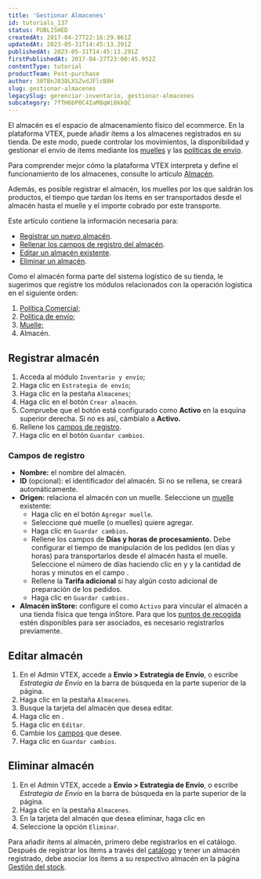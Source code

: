 ```yaml
---
title: 'Gestionar Almacenes'
id: tutorials_137
status: PUBLISHED
createdAt: 2017-04-27T22:16:29.061Z
updatedAt: 2023-05-31T14:45:13.291Z
publishedAt: 2023-05-31T14:45:13.291Z
firstPublishedAt: 2017-04-27T23:00:45.952Z
contentType: tutorial
productTeam: Post-purchase
author: 30TBnJ838LXSZvdJFlcB8H
slug: gestionar-almacenes
legacySlug: gerenciar-inventario, gestionar-almacenes
subcategory: 7fTH6bP0C4IaM8qWi0kkQC
---
```


El almacén es el espacio de almacenamiento físico del ecommerce. En la plataforma VTEX, puede añadir ítems a los almacenes registrados en su tienda. De este modo, puede controlar los movimientos, la disponibilidad y gestionar el envío de ítems mediante los [muelles](https://help.vtex.com/pt/tutorial/gerenciar-doca--7K3FultD8I2cuuA6iyGEiW) y las [políticas de envío](https://help.vtex.com/pt/tutorial/politica-de-envio--tutorials_140). 

<div class="alert alert-info">
Para comprender mejor cómo la plataforma VTEX interpreta y define el funcionamiento de los almacenes, consulte lo artículo <a href="https://help.vtex.com/pt/tutorial/estoque--6oIxvsVDTtGpO7y6zwhGpb">Almacén</a>.
 </div>

Además, es posible registrar el almacén, los muelles por los que saldrán los productos, el tiempo que tardan los ítems en ser transportados desde el almacén hasta el muelle y el importe cobrado por este transporte.

Este artículo contiene la información necesaria para:

* [Registrar un nuevo almacén](https://help.vtex.com/es/tutorial/gestionar-almacenes--tutorials_137#registrar-almacen).
* [Rellenar los campos de registro del almacén](https://help.vtex.com/es/tutorial/gestionar-almacenes--tutorials_137#campos-de-registro).
* [Editar un almacén existente](https://help.vtex.com/es/tutorial/gestionar-almacenes--tutorials_137#editar-almacen).
* [Eliminar un almacén](https://help.vtex.com/es/tutorial/gestionar-almacenes--tutorials_137#eliminar-almacen).

<div class="alert alert-warning">
Como el almacén forma parte del sistema logístico de su tienda, le sugerimos que registre los módulos relacionados con la operación logística en el siguiente orden:
<body>
<ol>
<li><a href="https://help.vtex.com/en/tutorial/como-funciona-uma-politica-comercial--6Xef8PZiFm40kg2STrMkMV">Política Comercial;</a></li>
  <li><a href="https://help.vtex.com/en/tutorial/politica-de-envio--tutorials_140">Política de envío;
</a></li>
  <li><a href="https://help.vtex.com/es/tutorial/gerenciar-doca--7K3FultD8I2cuuA6iyGEiW">Muelle;</a></li>
<li>Almacén.</li>
 </ol>
</body>
</div>

## Registrar almacén

1. Acceda al módulo `Inventario y envío`;
2. Haga clic en `Estrategia de envío`;
3. Haga clic en la pestaña `Almacenes`;
4. Haga clic en el botón `Crear almacén`.
5. Compruebe que el botón <i class="fas fa-toggle-on"></i> está configurado como **Activo** en la esquina superior derecha. Si no es así, cámbialo a **Activo.**
6. Rellene los [campos de registro](#campos-de-registro).
7. Haga clic en el botón `Guardar cambios`.

### Campos de registro

* **Nombre:** el nombre del almacén.
* **ID** (opcional): el identificador del almacén. Si no se rellena, se creará automáticamente.
* **Origen:** relaciona el almacén con un muelle. Seleccione un [muelle](https://help.vtex.com/pt/tutorial/gerenciar-doca--7K3FultD8I2cuuA6iyGEiW) existente: 
    * Haga clic en el botón `Agregar muelle`.
    * Seleccione qué muelle (o muelles) quiere agregar.
    * Haga clic en `Guardar cambios`.
    * Rellene los campos de **Días y horas de procesamiento.** Debe configurar el tiempo de manipulación de los pedidos (en días y horas) para transportarlos desde el almacén hasta el muelle. Seleccione el número de días haciendo clic en <i class="fas fa-minus"></i> y <i class="fas fa-plus"></i> y la cantidad de horas y minutos en el campo <i class="far fa-clock"></i>. 
    * Rellene la **Tarifa adicional** si hay algún costo adicional de preparación de los pedidos.
    * Haga clic en `Guardar cambios.`
* **Almacén inStore:** configure el <i class="fas fa-toggle-on"></i> como `Activo` para vincular el almacén a una tienda física que tenga inStore. Para que los [puntos de recogida](https://help.vtex.com/pt/tutorial/configurar-pontos-de-retirada-pickup-points--2R5ClQiwe4KoSQgsuiOw4E) estén disponibles para ser asociados, es necesario registrarlos previamente.

## Editar almacén

1. En el Admin VTEX, accede a **Envío > Estrategia de Envío**, o escribe *Estrategia de Envío* en la barra de búsqueda en la parte superior de la página.  
2. Haga clic en la pestaña `Almacenes`.  
3. Busque la tarjeta del almacén que desea editar.   
4. Haga clic en <i class="fas fa-ellipsis-v"></i>.  
5. Haga clic en `Editar`.  
6. Cambie los [campos](#campos-de-registro) que desee.  
7. Haga clic en `Guardar cambios`.  

## Eliminar almacén

1. En el Admin VTEX, accede a **Envío > Estrategia de Envío**, o escribe *Estrategia de Envío* en la barra de búsqueda en la parte superior de la página.  
2. Haga clic en la pestaña `Almacenes`.
3. En la tarjeta del almacén que desea eliminar, haga clic en <i class="fas fa-ellipsis-v"></i>
4. Seleccione la opción `Eliminar`.

<div class="alert alert-warning">
Para añadir ítems al almacén, primero debe registrarlos en el catálogo. Después de registrar los ítems a través del <a href="https://help.vtex.com/es/tracks/catalogo-101--5AF0XfnjfWeopIFBgs3LIQ/7kz4uWVq6NoaOdUpiJv4PR">catálogo</a> y tener un almacén registrado, debe asociar los ítems a su respectivo almacén en la página <a href="https://help.vtex.com/es/tutorial/gerenciar-itens-em-estoque--tutorials_139">Gestión del stock</a>.
</div>

